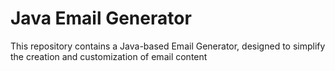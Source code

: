 <h1>Java Email Generator</h1>
<p>This repository contains a Java-based Email Generator, designed to simplify the creation and customization of email content</p>
